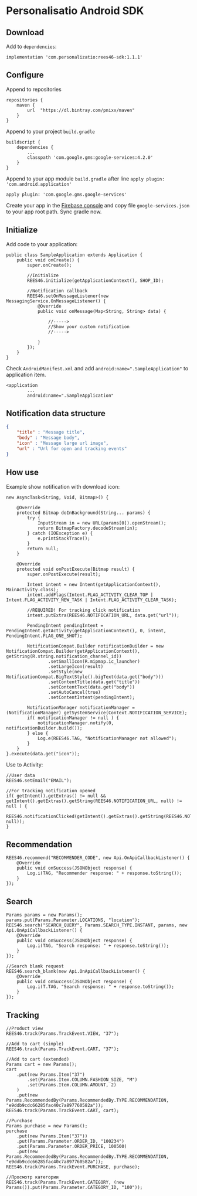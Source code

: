 
# Personalisatio Android SDK

## Download

Add to `dependencies`:

```
implementation 'com.personalizatio:rees46-sdk:1.1.1'
```

## Configure

Append to repositories

```
repositories {
    maven {
        url  "https://dl.bintray.com/pnixx/maven" 
    }
}
```

Append to your project `build.gradle`

```
buildscript {
	dependencies {
		...
		classpath 'com.google.gms:google-services:4.2.0'
	}
}
```

Append to your app module `build.gradle` after line `apply plugin: 'com.android.application'`

```
apply plugin: 'com.google.gms.google-services'
```

Create your app in the [Firebase console](https://console.firebase.google.com/u/0/) and copy file `google-services.json` to your app root path. Sync gradle now.

## Initialize

Add code to your application:

```
public class SampleApplication extends Application {
	public void onCreate() {
		super.onCreate();
		
		//Initialize
		REES46.initialize(getApplicationContext(), SHOP_ID);
		
		//Notification callback
		REES46.setOnMessageListener(new MessagingService.OnMessageListener() {
			@Override
			public void onMessage(Map<String, String> data) {
				
				//----->
				//Show your custom notification
				//----->
				
			}
		});
	}
}
```

Check `AndroidManifest.xml` and add `android:name=".SampleApplication"` to application item.

```
<application
		...
		android:name=".SampleApplication"
```

## Notification data structure

```json
{
	"title" : "Message title",
	"body" : "Message body",
	"icon" : "Message large url image",
	"url" : "Url for open and tracking events"
}
```
## How use

Example show notification with download icon:

```
new AsyncTask<String, Void, Bitmap>() {

	@Override
	protected Bitmap doInBackground(String... params) {
		try {
			InputStream in = new URL(params[0]).openStream();
			return BitmapFactory.decodeStream(in);
		} catch (IOException e) {
			e.printStackTrace();
		}
		return null;
	}

	@Override
	protected void onPostExecute(Bitmap result) {
		super.onPostExecute(result);

		Intent intent = new Intent(getApplicationContext(), MainActivity.class);
		intent.addFlags(Intent.FLAG_ACTIVITY_CLEAR_TOP | Intent.FLAG_ACTIVITY_NEW_TASK | Intent.FLAG_ACTIVITY_CLEAR_TASK);

		//REQUIRED! For tracking click notification
		intent.putExtra(REES46.NOTIFICATION_URL, data.get("url"));

		PendingIntent pendingIntent = PendingIntent.getActivity(getApplicationContext(), 0, intent, PendingIntent.FLAG_ONE_SHOT);

		NotificationCompat.Builder notificationBuilder = new NotificationCompat.Builder(getApplicationContext(), getString(R.string.notification_channel_id))
				.setSmallIcon(R.mipmap.ic_launcher)
				.setLargeIcon(result)
				.setStyle(new NotificationCompat.BigTextStyle().bigText(data.get("body")))
				.setContentTitle(data.get("title"))
				.setContentText(data.get("body"))
				.setAutoCancel(true)
				.setContentIntent(pendingIntent);

		NotificationManager notificationManager = (NotificationManager) getSystemService(Context.NOTIFICATION_SERVICE);
		if( notificationManager != null ) {
			notificationManager.notify(0, notificationBuilder.build());
		} else {
			Log.e(REES46.TAG, "NotificationManager not allowed");
		}
	}
}.execute(data.get("icon"));
```

Use to Activity:

```
//User data
REES46.setEmail("EMAIL");

//For tracking notification opened
if( getIntent().getExtras() != null && getIntent().getExtras().getString(REES46.NOTIFICATION_URL, null) != null ) {
	REES46.notificationClicked(getIntent().getExtras().getString(REES46.NOTIFICATION_URL, null));
}
```

## Recommendation

```
REES46.recommend("RECOMMENDER_CODE", new Api.OnApiCallbackListener() {
    @Override
    public void onSuccess(JSONObject response) {
        Log.i(TAG, "Recommender response: " + response.toString());
    }
});
```

## Search

```
Params params = new Params();
params.put(Params.Parameter.LOCATIONS, "location");
REES46.search("SEARCH_QUERY", Params.SEARCH_TYPE.INSTANT, params, new Api.OnApiCallbackListener() {
    @Override
    public void onSuccess(JSONObject response) {
        Log.i(TAG, "Search response: " + response.toString());
    }
});

//Search blank request
REES46.search_blank(new Api.OnApiCallbackListener() {
    @Override
    public void onSuccess(JSONObject response) {
        Log.i(T.TAG, "Search response: " + response.toString());
    }
});
```

## Tracking

```
//Product view
REES46.track(Params.TrackEvent.VIEW, "37");

//Add to cart (simple)
REES46.track(Params.TrackEvent.CART, "37");

//Add to cart (extended)
Params cart = new Params();
cart
	.put(new Params.Item("37")
		.set(Params.Item.COLUMN.FASHION_SIZE, "M")
		.set(Params.Item.COLUMN.AMOUNT, 2)
	)
	.put(new Params.RecommendedBy(Params.RecommendedBy.TYPE.RECOMMENDATION, "e9ddb9cdc66285fac40c7a897760582a"));
REES46.track(Params.TrackEvent.CART, cart);

//Purchase
Params purchase = new Params();
purchase
	.put(new Params.Item("37"))
	.put(Params.Parameter.ORDER_ID, "100234")
	.put(Params.Parameter.ORDER_PRICE, 100500)
	.put(new Params.RecommendedBy(Params.RecommendedBy.TYPE.RECOMMENDATION, "e9ddb9cdc66285fac40c7a897760582a"));
REES46.track(Params.TrackEvent.PURCHASE, purchase);

//Просмотр категории
REES46.track(Params.TrackEvent.CATEGORY, (new Params()).put(Params.Parameter.CATEGORY_ID, "100"));
```
